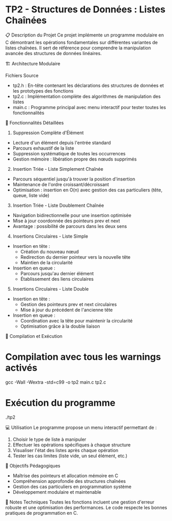 # TP2 - Structures de Données : Listes Chaînées

 📋 Description du Projet
Ce projet implémente un programme modulaire en C démontrant les opérations fondamentales sur différentes variantes de listes chaînées. Il sert de référence pour comprendre la manipulation avancée des structures de données linéaires.

 🏗️ Architecture Modulaire

 Fichiers Source
- tp2.h : En-tête contenant les déclarations des structures de données et les prototypes des fonctions
- tp2.c : Implémentation complète des algorithmes de manipulation des listes
- main.c : Programme principal avec menu interactif pour tester toutes les fonctionnalités

 🔧 Fonctionnalités Détaillées

 1. Suppression Complète d'Élément
- Lecture d'un élément depuis l'entrée standard
- Parcours exhaustif de la liste
- Suppression systématique de toutes les occurrences
- Gestion mémoire : libération propre des nœuds supprimés

 2. Insertion Triée - Liste Simplement Chaînée
- Parcours séquentiel jusqu'à trouver la position d'insertion
- Maintenance de l'ordre croissant/décroissant
- Optimisation : insertion en O(n) avec gestion des cas particuliers (tête, queue, liste vide)

 3. Insertion Triée - Liste Doublement Chaînée  
- Navigation bidirectionnelle pour une insertion optimisée
- Mise à jour coordonnée des pointeurs prev et next
- Avantage : possibilité de parcours dans les deux sens

 4. Insertions Circulaires - Liste Simple
- Insertion en tête : 
  - Création du nouveau nœud
  - Redirection du dernier pointeur vers la nouvelle tête
  - Maintien de la circularité
- Insertion en queue :
  - Parcours jusqu'au dernier élément
  - Établissement des liens circulaires

 5. Insertions Circulaires - Liste Double
- Insertion en tête :
  - Gestion des pointeurs prev et next circulaires
  - Mise à jour du précédent de l'ancienne tête
- Insertion en queue :
  - Coordination avec la tête pour maintenir la circularité
  - Optimisation grâce à la double liaison

 🚀 Compilation et Exécution

# Compilation avec tous les warnings activés
gcc -Wall -Wextra -std=c99 -o tp2 main.c tp2.c

# Exécution du programme
./tp2

 💻 Utilisation
Le programme propose un menu interactif permettant de :
1. Choisir le type de liste à manipuler
2. Effectuer les opérations spécifiques à chaque structure
3. Visualiser l'état des listes après chaque opération
4. Tester les cas limites (liste vide, un seul élément, etc.)

 🎯 Objectifs Pédagogiques
- Maîtrise des pointeurs et allocation mémoire en C
- Compréhension approfondie des structures chaînées
- Gestion des cas particuliers en programmation système
- Développement modulaire et maintenable

 📝 Notes Techniques
Toutes les fonctions incluent une gestion d'erreur robuste et une optimisation des performances. Le code respecte les bonnes pratiques de programmation en C.

